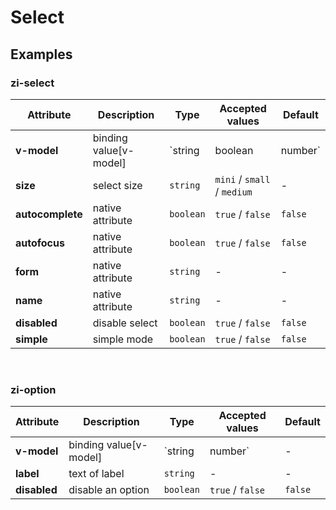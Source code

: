 # Select

## Examples

<ex-code name="ex-select-basic"></ex-code>

<ex-code name="ex-select-size"></ex-code>

<ex-code name="ex-select-simple"></ex-code>

<ex-code name="ex-select-disabled"></ex-code>

<ex-footer edit-link="https://github.com/zeit-ui/vue/edit/master/docs/en-us/components/select.md">
<h3>zi-select</h3>

| Attribute | Description | Type | Accepted values | Default
| ---------- | ---------- | ---- |  -------------- | ------ |
| **v-model** | binding value[v-model] | `string | boolean | number` | - | - |
| **size** | select size | `string` | `mini` / `small` / `medium` | - |
| **autocomplete** | native attribute | `boolean` | `true` / `false` | `false` |
| **autofocus** | native attribute | `boolean` | `true` / `false` | `false` |
| **form** | native attribute | `string` | - | - |
| **name** | native attribute | `string` | - | - |
| **disabled** | disable select | `boolean` | `true` / `false` | `false` |
| **simple** | simple mode | `boolean` | `true` / `false` | `false` |

<br/>
<h3>zi-option</h3>

| Attribute | Description | Type | Accepted values | Default
| ---------- | ---------- | ---- |  -------------- | ------ |
| **v-model** | binding value[v-model] | `string | number` | - | - |
| **label** | text of label | `string` | - | - |
| **disabled** | disable an option | `boolean` | `true` / `false` | `false` |

</ex-footer>
